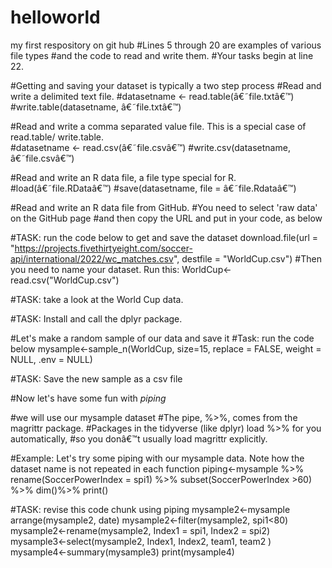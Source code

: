 # helloworld
my first respository on git hub
#Lines 5 through 20 are examples of various file types 
#and the code to read and write them. 
#Your tasks begin at line 22.

#Getting and saving your dataset is typically a two step process
#Read and write a delimited text file.
#datasetname <- read.table(â€˜file.txtâ€™)
#write.table(datasetname, â€˜file.txtâ€™)

#Read and write a comma separated value file. This is a special case of read.table/ write.table.	
#datasetname <- read.csv(â€˜file.csvâ€™)
#write.csv(datasetname, â€˜file.csvâ€™)

#Read and write an R data file, a file type special for R.	
#load(â€˜file.RDataâ€™)
#save(datasetname, file = â€˜file.Rdataâ€™)

#Read and write an R data file from GitHub.
#You need to select 'raw data' on the GitHub page 
#and then copy the URL and put in your code, as below

#TASK: run the code below to get and save the dataset
download.file(url = "https://projects.fivethirtyeight.com/soccer-api/international/2022/wc_matches.csv", destfile = "WorldCup.csv")
#Then you need to name your dataset. Run this:
WorldCup<- read.csv("WorldCup.csv")

#TASK: take a look at the World Cup data. 

#TASK: Install and call the dplyr package. 

#Let's make a random sample of our data and save it
#Task: run the code below
mysample<-sample_n(WorldCup, size=15, replace = FALSE, weight = NULL, .env = NULL)

#TASK: Save the new sample as a csv file


#Now let's have some fun with *piping*

#we will use our mysample dataset
#The pipe, %>%, comes from the magrittr package. 
#Packages in the tidyverse (like dplyr) load %>% for you automatically, 
#so you donâ€™t usually load magrittr explicitly.

#Example: Let's try some piping with our mysample data. Note how the dataset name is not repeated in each function
piping<-mysample %>% 
  rename(SoccerPowerIndex = spi1) %>%
  subset(SoccerPowerIndex >60) %>%
  dim()%>%
  print()

#TASK: revise this code chunk using piping
mysample2<-mysample
arrange(mysample2, date)
mysample2<-filter(mysample2, spi1<80)
mysample2<-rename(mysample2, Index1 = spi1, Index2 = spi2)
mysample3<-select(mysample2, Index1, Index2, team1, team2 )
mysample4<-summary(mysample3)
print(mysample4)

